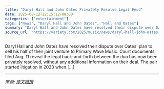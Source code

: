 ```yaml
---
title: "Daryl Hall and John Oates Privately Resolve Legal Feud"
date: 2025-08-12T22:15:12+08:00
categories: ["entertainment"]
tags: ["News", "Daryl Hall and John Oates", "Hall and Oates"]
summary: "Daryl Hall and John Oates have resolved their dispute over Oates’ plan to sell his half of their joint venture to Primary Wave Music. Court documents filed Aug. 11 reveal the legal back-and-forth betw"
source_url: "https://variety.com/2025/music/news/daryl-hall-john-oates-privately-resolve-legal-feud-1236487837/"
---
```


Daryl Hall and John Oates have resolved their dispute over Oates’ plan to sell his half of their joint venture to Primary Wave Music. Court documents filed Aug. 11 reveal the legal back-and-forth between the duo has now been privately resolved, without any additional information on their deal. The pair started litigation in 2023 when [&#8230;]

---

*来源: [原文链接](https://variety.com/2025/music/news/daryl-hall-john-oates-privately-resolve-legal-feud-1236487837/)*
